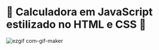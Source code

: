 # 🌺 Calculadora em JavaScript estilizado no HTML e CSS 🌺

![ezgif com-gif-maker](https://user-images.githubusercontent.com/82193892/183822180-d2b7d7ed-8d73-49c1-94d6-92cdc68a0157.gif)
